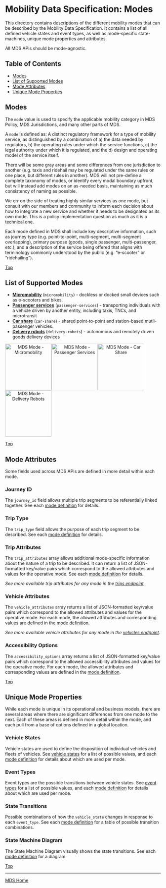 # Mobility Data Specification: **Modes**

This directory contains descriptions of the different mobility modes that can be described by the Mobility Data Specification.  It contains a list of all defined vehicle states and event types, as well as mode-specific state-machines, unique mode properties and attributes.

All MDS APIs should be mode-agnostic.

## Table of Contents

- [Modes](#modes)
- [List of Supported Modes](#list-of-supported-modes)
- [Mode Attributes](#mode-attributes)
- [Unique Mode Properties](#unique-mode-properties)

## Modes

The `mode` value is used to specify the applicable mobility category in MDS Policy, MDS Jurisdictions, and many other parts of MDS. 

A `mode` is defined as: A distinct regulatory framework for a type of mobility service, as distinguished by a combination of a) the data needed by regulators, b) the operating rules under which the service functions, c) the legal authority under which it is regulated, and the d) design and operating model of the service itself.

There will be some gray areas and some differences from one jurisdiction to another (e.g. taxis and ridehail may be regulated under the same rules on one place, but different rules in another). MDS will not pre-define a complete taxonomy of modes, or identify every modal boundary upfront, but will instead add modes on an as-needed basis, maintaining as much consistency of naming as possible.

We err on the side of treating highly similar services as one mode, but consult with our members and community to inform each decision about how to integrate a new service and whether it needs to be designated as its own mode. This is a policy implementation question as much as it is a technical one.

Each mode defined in MDS shall include key descriptive information, such as journey type (e.g. point-to-point, multi-segment, multi-segment overlapping), primary purpose (goods, single passenger, multi-passenger, etc.), and a description of the service being offered that aligns with terminology commonly understood by the public (e.g. “e-scooter” or “ridehailing”). 

[Top][toc]

## List of Supported Modes

- **[Micromobility](/modes/micromobility.md)** (`micromobility`) - dockless or docked small devices such as e-scooters and bikes.
- **[Passenger services](/modes/passenger-services.md)** (`passenger-services`) - transporting individuals with a vehicle driven by another entity, including taxis, TNCs, and microtransit
- **[Car share](/modes/car-share.md)** (`car-share`) - shared point-to-point and station-based mutli-passenger vehicles.
- **[Delivery robots](/modes/delivery-robots.md)** (`delivery-robots`) - autonomous and remotely driven goods delivery devices

<p align="center">
<a href="/modes/micromobility.md"><img src="https://i.imgur.com/tl99weM.png" alt="MDS Mode - Micromobility" style="float: left; border: 0; width: 150px;"></a> &nbsp; &nbsp; &nbsp;
<a href="/modes/passenger-services.md"><img src="https://i.imgur.com/mzbughz.png" alt="MDS Mode - Passenger Services" style="float: left; border: 0; width: 150px;"></a> &nbsp; &nbsp; &nbsp; 
<a href="/modes/car-share.md"><img src="https://i.imgur.com/cCQTge5.png" alt="MDS Mode - Car Share" style="float: left; border: 0; width: 150px;"></a> &nbsp; &nbsp; &nbsp;
<a href="/modes/delivery-robots.md"><img src="https://i.imgur.com/u2HgctV.png" alt="MDS Mode - Delivery Robots" style="float: left; border: 0; width: 150px;"></a>
</p>
<br clear="both"/>

[Top][toc]

## Mode Attributes

Some fields used across MDS APIs are defined in more detail within each mode.

### Journey ID

The `journey_id` field allows multiple trip segments to be referentially linked together. See each [mode definition](#list-of-supported-modes) for details.

### Trip Type

The `trip_type` field allows the purpose of each trip segment to be described. See each [mode definition](#list-of-supported-modes) for details.

### Trip Attributes

The `trip_attributes` array allows additional mode-specific information about the nature of a trip to be described. It can return a list of JSON-formatted key/value pairs which correspond to the allowed attributes and values for the operative mode. See each [mode definition](#list-of-supported-modes) for details.

_See more available trip attributes for any mode in the [trips endpoint](/provider#trips)._

### Vehicle Attributes

The `vehicle_attributes` array returns a list of JSON-formatted key/value pairs which correspond to the allowed attributes and values for the operative mode. For each mode, the allowed attributes and corresponding values are defined in the [mode definition](#list-of-supported-modes).

_See more available vehicle attributes for any mode in the [vehicles endpoint](/provider#vehicles)._

### Accessibility Options

The `accessibility_options` array returns a list of JSON-formatted key/value pairs which correspond to the allowed accessibility attributes and values for the operative mode. For each mode, the allowed attributes and corresponding values are defined in the [mode definition](#list-of-supported-modes).

[Top][toc]

## Unique Mode Properties

While each mode is unique in its operational and business models, there are several areas where there are significant differences from one mode to the next. Each of these areas is defined in more detail within the mode, and each pull from a base of options defined in a global location.

### Vehicle States

Vehicle states are used to define the disposition of individual vehicles and fleets of vehicles. See [vehicle states](/modes/vehicle_states.md) for a list of possible values, and each [mode definition](#list-of-supported-modes) for details about which are used per mode. 

### Event Types

Event types are the possible transitions between vehicle states. See [event types](/modes/event_types.md) for a list of possible values, and each [mode definition](#list-of-supported-modes) for details about which are used per mode. 

### State Transitions

Possible combinations of how the `vehicle_state` changes in response to each `event_type`. See each [mode definition](#list-of-supported-modes) for a table of possible transition combinations.

### State Machine Diagram

The State Machine Diagram visually shows the state transitions. See each [mode definition](#list-of-supported-modes) for a diagram.

[Top][toc]

---

[MDS Home][home]

[home]: /README.md
[modes]: /modes/README.md
[micromobility]: /modes/micromobility.md
[toc]: #table-of-contents
